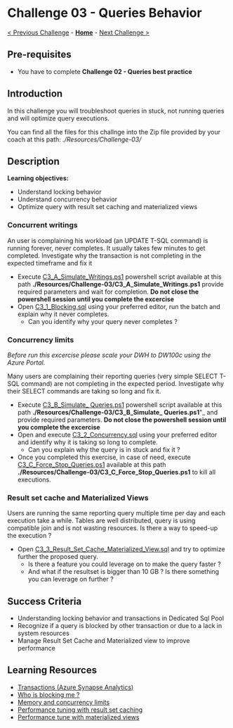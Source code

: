 # Challenge 03 - Queries Behavior

[< Previous Challenge](./Challenge-02.md) - **[Home](../README.md)** - [Next Challenge >](./Challenge-04.md)

## Pre-requisites
- You have to complete **Challenge 02 - Queries best practice**

## Introduction

In this challenge you will troubleshoot queries in stuck, not running queries and will optimize query executions.

You can find all the files for this challnge into the Zip file provided by your coach at this path: _./Resources/Challenge-03/_ 

## Description

**Learning objectives:**
- Understand locking behavior 
- Understand concurrency behavior
- Optimize query with result set caching and materialized views

### Concurrent writings

An user is complaining his workload (an UPDATE  T-SQL command) is running forever, never completes. It usually takes few minutes to get completed.
Investigate why the transaction is not completing in the expected timeframe and fix it
- Execute [C3_A_Simulate_Writings.ps1](./Resources/Challenge-03/C3_A_Simulate_Writings.ps1?raw=true) powershell script available at this path **./Resources/Challenge-03/C3_A_Simulate_Writings.ps1** provide required parameters and wait for completion. **Do not close the powershell session until you complete the excercise**
- Open [C3_1_Blocking.sql](./Resources/Challenge-03/C3_1_Blocking.sql?raw=true) using your preferred editor, run the batch and explain why it never completes.
  - Can you identify why your query never completes ?

### Concurrency limits

_Before run this excercise please scale your DWH to DW100c using the Azure Portal._ 

Many users are complaining their reporting queries (very simple SELECT T-SQL command) are not completing in the expected period. 
Investigate why their SELECT commands are taking so long and fix it.
  - Execute [C3_B_Simulate_ Queries.ps1](./Resources/Challenge-03/C3_B_Simulate_Queries.ps1?raw=true) powershell script available at this path **./Resources/Challenge-03/C3_B_Simulate_ Queries.ps1**"_ and provide required parameters. **Do not close the powershell session until you complete the excercise**
  - Open and execute [C3_2_Concurrency.sql](./Resources/Challenge-03/C3_2_Concurrency.sql?raw=true) using your preferred editor and identify why it is taking so long to complete.
    - Can you explain why the query is in stuck and fix it ?
  - Once you completed this exercise, in case of need, execute [C3_C_Force_Stop_Queries.ps1](./Resources/Challenge-03/C3_C_Force_Stop_Queries.ps1?raw=true) available at this path **./Resources/Challenge-03/C3_C_Force_Stop_Queries.ps1** to kill all executions.

### Result set cache and Materialized Views

Users are running the same reporting query multiple time per day and each execution take a while.
Tables are well distributed, query is using compatible join and is not wasting resources.
Is there a way to speed-up the execution ?
  - Open [C3_3_Result_Set_Cache_Materialized_View.sql](./Resources/Challenge-03/C3_3_Result_Set_Cache_Materialized_View.sql?raw=true) and try to optimize further the proposed query.
    - Is there a feature you could leverage on to make the query faster ?
    - And what if the resultset is bigger than 10 GB ? Is there something you can leverage on further ?

## Success Criteria

- Understanding locking behavior and transactions in Dedicated Sql Pool 
- Recognize if a query is blocked by other transaction or due to a lack in system resources
- Manage Result Set Cache and Materialized view to improve performance

## Learning Resources

- [Transactions (Azure Synapse Analytics)](https://docs.microsoft.com/en-us/sql/t-sql/language-elements/transactions-sql-data-warehouse?view=aps-pdw-2016-au7)
- [Who is blocking me ?](https://techcommunity.microsoft.com/t5/azure-synapse-analytics-blog/who-is-blocking-me/ba-p/1431932)
- [Memory and concurrency limits](https://docs.microsoft.com/en-us/azure/synapse-analytics/sql-data-warehouse/memory-concurrency-limits)
- [Performance tuning with result set caching](https://docs.microsoft.com/en-us/azure/synapse-analytics/sql-data-warehouse/performance-tuning-result-set-caching) 
- [Performance tune with materialized views](https://docs.microsoft.com/en-us/azure/synapse-analytics/sql-data-warehouse/performance-tuning-materialized-views)
